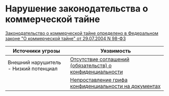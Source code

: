 # Нарушение законодательства о коммерческой тайне
[Законодательство о коммерческой тайне определено в Федеральном законе "О коммерческой тайне" от 29.07.2004 N 98-ФЗ](https://www.consultant.ru/document/cons_doc_LAW_48699/)



|Источники угрозы|Уязвимость|
|-|--------|
|Внешний нарушитель - Низкий потенциал|[Отсутствие соглашений (обязательств) о конфиденциальности](/vkr/vulnerabilities/page8)|
||[Непроставление грифа конфиденциальности на документах](/vkr/vulnerabilities/page10)|
